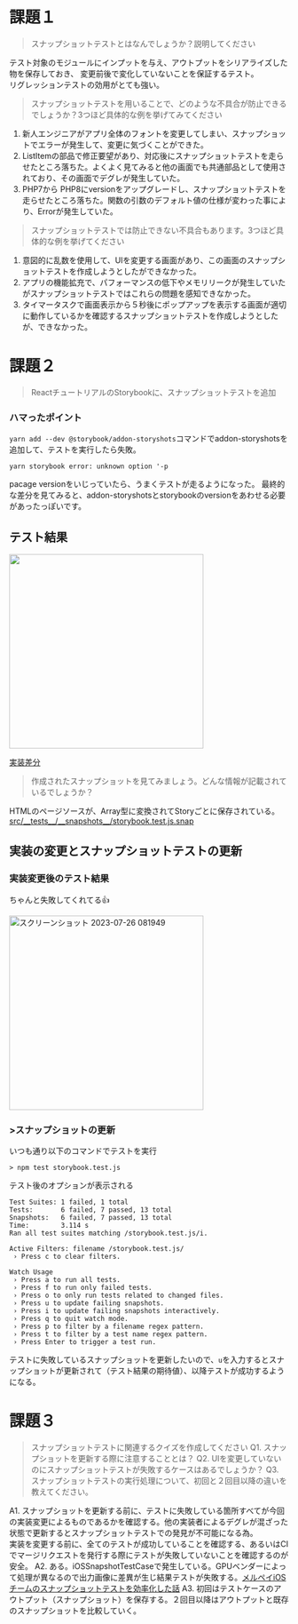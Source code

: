 # 課題１
> スナップショットテストとはなんでしょうか？説明してください

テスト対象のモジュールにインプットを与え、アウトプットをシリアライズした物を保存しておき、  変更前後で変化していないことを保証するテスト。  
リグレッションテストの効用がとても強い。

> スナップショットテストを用いることで、どのような不具合が防止できるでしょうか？3つほど具体的な例を挙げてみてください

1. 新人エンジニアがアプリ全体のフォントを変更してしまい、スナップショットでエラーが発生して、変更に気づくことができた。
1. ListItemの部品で修正要望があり、対応後にスナップショットテストを走らせたところ落ちた。よくよく見てみると他の画面でも共通部品として使用されており、その画面でデグレが発生していた。
1. PHP7から PHP8にversionをアップグレードし、スナップショットテストを走らせたところ落ちた。関数の引数のデフォルト値の仕様が変わった事により、Errorが発生していた。

> スナップショットテストでは防止できない不具合もあります。3つほど具体的な例を挙げてください

1. 意図的に乱数を使用して、UIを変更する画面があり、この画面のスナップショットテストを作成しようとしたができなかった。
1. アプリの機能拡充で、パフォーマンスの低下やメモリリークが発生していたがスナップショットテストではこれらの問題を感知できなかった。
1. タイマータスクで画面表示から５秒後にポップアップを表示する画面が適切に動作しているかを確認するスナップショットテストを作成しようとしたが、できなかった。

# 課題２
> ReactチュートリアルのStorybookに、スナップショットテストを追加
### ハマったポイント
`yarn add --dev @storybook/addon-storyshots`コマンドでaddon-storyshotsを追加して、テストを実行したら失敗。  
```
yarn storybook error: unknown option '-p
```
pacage versionをいじっていたら、うまくテストが走るようになった。
最終的な差分を見てみると、addon-storyshotsとstorybookのversionをあわせる必要があったっぽいです。


## テスト結果
<img src='https://github.com/YamazakiYusuke/tic-tac-toe/assets/65708113/62409f29-cd39-447b-9566-45e0df464d06' height='350'>

[実装差分](https://github.com/YamazakiYusuke/tic-tac-toe/pull/3)

> 作成されたスナップショットを見てみましょう。どんな情報が記載されているでしょうか？

HTMLのページソースが、Array型に変換されてStoryごとに保存されている。
[src/\_\_tests__/\_\_snapshots__/storybook.test.js.snap](https://github.com/YamazakiYusuke/tic-tac-toe/pull/3/files#diff-09188081616895dca821c65faa63d0831c9d9092c3176219e122a0a97dc779ea)

## 実装の変更とスナップショットテストの更新
### 実装変更後のテスト結果
ちゃんと失敗してくれてる👍   

<img height='350' alt="スクリーンショット 2023-07-26 081949" src="https://github.com/YamazakiYusuke/tic-tac-toe/assets/65708113/af8c8edb-0f3e-48e7-8402-7295b703bd39">

### >スナップショットの更新
いつも通り以下のコマンドでテストを実行
```console
> npm test storybook.test.js
```
テスト後のオプションが表示される
```console
Test Suites: 1 failed, 1 total
Tests:       6 failed, 7 passed, 13 total
Snapshots:   6 failed, 7 passed, 13 total
Time:        3.114 s
Ran all test suites matching /storybook.test.js/i.

Active Filters: filename /storybook.test.js/
 › Press c to clear filters.

Watch Usage
 › Press a to run all tests.
 › Press f to run only failed tests.
 › Press o to only run tests related to changed files.
 › Press u to update failing snapshots.
 › Press i to update failing snapshots interactively.
 › Press q to quit watch mode.
 › Press p to filter by a filename regex pattern.
 › Press t to filter by a test name regex pattern.
 › Press Enter to trigger a test run.
```
テストに失敗しているスナップショットを更新したいので、`u`を入力するとスナップショットが更新されて（テスト結果の期待値）、以降テストが成功するようになる。

# 課題３
> スナップショットテストに関連するクイズを作成してください
Q1. スナップショットを更新する際に注意することとは？
Q2. UIを変更していないのにスナップショットテストが失敗するケースはあるでしょうか？
Q3. スナップショットテストの実行処理について、初回と２回目以降の違いを教えてください。


A1. スナップショットを更新する前に、テストに失敗している箇所すべてが今回の実装変更によるものであるかを確認する。他の実装者によるデグレが混ざった状態で更新するとスナップショットテストでの発見が不可能になる為。  
実装を変更する前に、全てのテストが成功していることを確認する、あるいはCIでマージリクエストを発行する際にテストが失敗していないことを確認するのが安全。
A2. ある。iOSSnapshotTestCaseで発生している。GPUベンダーによって処理が異なるので出力画像に差異が生じ結果テストが失敗する。[メルペイiOSチームのスナップショットテストを効率化した話](https://engineering.mercari.com/blog/entry/20201220-ios-snapshot-testing/#:~:text=%E3%81%AA%E3%82%8A%E3%81%BE%E3%81%97%E3%81%9F%E3%80%82-,%E5%87%BA%E5%8A%9B%E7%94%BB%E5%83%8F%E3%81%AB%E5%BE%AE%E5%A6%99%E3%81%AB%E5%B7%AE%E3%81%8C%E3%81%82%E3%82%8B%E5%95%8F%E9%A1%8C,-%E3%83%86%E3%82%B9%E3%83%88%E6%99%82%E3%81%AB%E5%87%BA%E5%8A%9B)
A3. 初回はテストケースのアウトプット（スナップショット）を保存する。２回目以降はアウトプットと既存のスナップショットを比較していく。